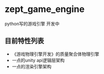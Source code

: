 # zept_game_engine
python写的游戏引擎 开发中

## 目前特性列表
* 《游戏物理引擎开发》的质量聚合体物理引擎
* 一点的unity api逻辑层架构
* 一点的渲染引擎架构
